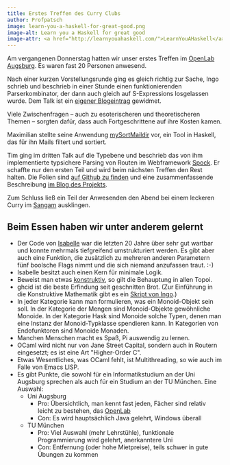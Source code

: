 ```yaml
---
title: Erstes Treffen des Curry Clubs
author: Profpatsch
image: learn-you-a-haskell-for-great-good.png
image-alt: Learn you a Haskell for great good
image-attr: <a href="http://learnyouahaskell.com/">LearnYouAHaskell</a> (CC BY-NC-SA)
---
```


Am vergangenen Donnerstag hatten wir unser erstes Treffen im [OpenLab Augsburg][ola]. Es waren fast 20 Personen anwesend.

Nach einer kurzen Vorstellungsrunde ging es gleich richtig zur Sache, Ingo schrieb und beschrieb in einer Stunde einen funktionierenden Parserkombinator, der dann auch gleich auf S-Expressions losgelassen wurde. Dem Talk ist ein [eigener Blogeintrag][curry-parser] gewidmet.

Viele Zwischenfragen – auch zu esoterischeren und theoretischeren Themen – sorgten dafür, dass auch Fortgeschrittene auf ihre Kosten kamen.

Maximilian stellte seine Anwendung [mySortMaildir][msm] vor, ein Tool in Haskell, das für ihn Mails filtert und sortiert.

Tim ging im dritten Talk auf die Typebene und beschrieb das von ihm implementierte typsichere Parsing von Routen im Webframework [Spock][spock]. Er schaffte nur den ersten Teil und wird beim nächsten Treffen den Rest halten. Die Folien sind [auf Github zu finden][tsrslides] und eine zusammenfassende Beschreibung [im Blog des Projekts][tsrblog].

Zum Schluss ließ ein Teil der Anwesenden den Abend bei einem leckeren Curry im [Sangam][sg] ausklingen.


## Beim Essen haben wir unter anderem gelernt

* Der Code von [Isabelle][isabelle] war die letzten 20 Jahre über sehr gut wartbar und konnte mehrmals tiefgreifend umstrukturiert werden. Es gibt aber auch eine Funktion, die zusätzlich zu mehreren anderen Parametern fünf boolsche Flags nimmt und die sich niemand anzufassen traut. :-)
* Isabelle besitzt auch einen Kern für minimale Logik.
* Beweist man etwas [konstruktiv][konstr], so gilt die Behauptung in allen Topoi.
* ghcid ist die beste Erfindung seit geschnitten Brot. (Zur Einführung in die Konstruktive Mathematik gibt es ein [Skript von Ingo][pizza-konstr].)
* In jeder Kategorie kann man formulieren, was ein Monoid-Objekt sein soll. In der Kategorie der Mengen sind Monoid-Objekte gewöhnliche Monoide. In der Kategorie Hask sind Monoide solche Typen, denen man eine Instanz der Monoid-Typklasse spendieren kann. In Kategorien von Endofunktoren sind Monoide Monaden.
* Manchen Menschen macht es Spaß, Pi auswendig zu lernen.
* OCaml wird nicht nur von Jane Street Capital, sondern auch in Routern eingesetzt; es ist eine Art "Higher-Order C".
* Etwas Wesentliches, was OCaml fehlt, ist Multithreading, so wie auch im Falle von Emacs LISP.
* Es gibt Punkte, die sowohl für ein Informatikstudium an der Uni Augsburg sprechen als auch für ein Studium an der TU München. Eine Auswahl:
    * Uni Augsburg
        * Pro: Übersichtlich, man kennt fast jeden, Fächer sind relativ leicht zu bestehen, das [OpenLab][ola]
        * Con: Es wird hauptsächlich Java gelehrt, Windows überall
    * TU München
        * Pro: Viel Auswahl (mehr Lehrstühle), funktionale Programmierung wird gelehrt, anerkanntere Uni
        * Con: Entfernung (oder hohe Mietpreise), teils schwer in gute Übungen zu kommen


[ola]: https://openlab-augsburg.de/
[curry-parser]: 2015-05-03-wir-bauen-einen-parserkombinator.html
[msm]: https://github.com/maximilianhuber/mySortMaildir
[spock]: http://www.spock.li/
[tsrblog]: http://www.spock.li/2015/04/19/type-safe_routing.html
[tsrslides]: https://github.com/timjb/reroute-talk
[sg]:http://www.sangam-augsburg.de/
[isabelle]: https://en.wikipedia.org/wiki/Isabelle_(proof_assistant)
[konstr]: https://de.wikipedia.org/wiki/Konstruktive_Mathematik
[pizza-konstr]: http://pizzaseminar.speicherleck.de/skript2/konstruktive-mathematik.pdf
